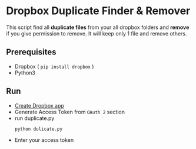# Dropbox Duplicate Finder & Remover
This script find all **duplicate files** from your all dropbox folders and **remove** if you give permission to remove. It will keep only 1 file and remove others.

## Prerequisites
- Dropbox ( `pip install dropbox` )
- Python3

## Run
- [Create Dropbox app](https://www.dropbox.com/developers/apps)
- Generate Access Token from `OAuth 2` section
- run duplicate.py
    ```python
    python dulicate.py
    ```
- Enter your access token
